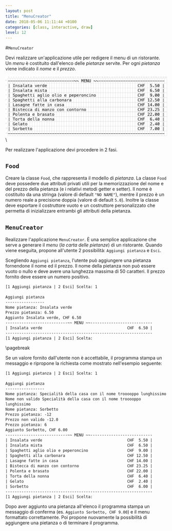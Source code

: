 ```yaml
---
layout: post
title: "MenuCreator"
date: 2018-05-06 11:11:44 +0100
categories: [class, interactive, draw]
level: 12
---
```


#`MenuCreator`

Devi realizzare un'applicazione utile per redigere il menu di un ristorante. Un *menu* è costituito dall'elenco delle *pietanze* servite. Per ogni *pietanza* viene indicato il *nome* e il *prezzo*.

![](/assets/posts/menu.png)\

Per realizzare l'applicazione devi procedere in 2 fasi.

## `Food`
Creare la classe `Food`, che rappresenta il modello di *pietanza*. La classe `Food` deve possedere due attributi privati utili per la memorizzazione del nome e del prezzo della pietanza (e i relativi metodi getter e setter). Il nome è costituito da una stringa (valore di default `"NO NAME"`), mentre il prezzo è un numero reale a precisione doppia (valore di default `5.0`). Inoltre la classe deve esportare il costruttore vuoto e un costruttore personalizzato che permetta di inizializzare entrambi gli attributi della pietanza.

## `MenuCreator`
Realizzare l'applicazione `MenuCreator`. È una semplice applicazione che serve a generare il *menu* (*la carta delle pietanze*) di un ristorante. Quando viene eseguita, propone all'utente 2 possibilità: `Aggiungi pietanza` e `Esci`. 

Scegliendo `Aggiungi pietanza`, l'utente può aggiungere una pietanza fornendone il nome ed il prezzo. Il nome della pietanza non può essere vuoto o nullo e deve avere una lunghezza massima di 50 caratteri. Il prezzo fornito deve essere un numero positivo. 

~~~
[1 Aggiungi pietanza | 2 Esci] Scelta: 1

Aggiungi pietanza
-----------------
Nome pietanza: Insalata verde
Prezzo pietanza: 6.50
Aggiunto Insalata verde, CHF 6.50
---------------------------~~ MENU ~~---------------------------
| Insalata verde                                     CHF  6.50 |
----------------------------------------------------------------
[1 Aggiungi pietanza | 2 Esci] Scelta:
~~~

\pagebreak

Se un valore fornito dall'utente non è accettabile, il programma stampa un messaggio e ripropone la richiesta come mostrato nell'esempio seguente:

~~~
[1 Aggiungi pietanza | 2 Esci] Scelta: 1

Aggiungi pietanza
-----------------
Nome pietanza: Specialità della casa con il nome trooooppo lunghissimo
Nome non valido Specialità della casa con il nome trooooppo lunghissimo
Nome pietanza: Sorbetto
Prezzo pietanza: -12
Prezzo non valido -12.0
Prezzo pietanza: 6
Aggiunto Sorbetto, CHF 6.00
---------------------------~~ MENU ~~---------------------------
| Insalata verde                                     CHF  5.50 |
| Insalata mista                                     CHF  6.50 |
| Spaghetti aglio olio e peperoncino                 CHF  9.00 |
| Spaghetti alla carbonara                           CHF 12.50 |
| Lasagne fatte in casa                              CHF 14.00 |
| Bistecca di manzo con contorno                     CHF 23.25 |
| Polenta e brasato                                  CHF 22.00 |
| Torta della nonna                                  CHF  6.40 |
| Gelato                                             CHF  2.40 |
| Sorbetto                                           CHF  6.00 |
----------------------------------------------------------------
[1 Aggiungi pietanza | 2 Esci] Scelta: 
~~~

Dopo aver aggiunto una pietanza all'elenco il programma stampa un messaggio di conferma (es. `Aggiunto Sorbetto, CHF 9.00`) e il menu formattato correttamente. Poi propone nuovamente la possibilità di aggiungere una pietanza o di terminare il programma.

